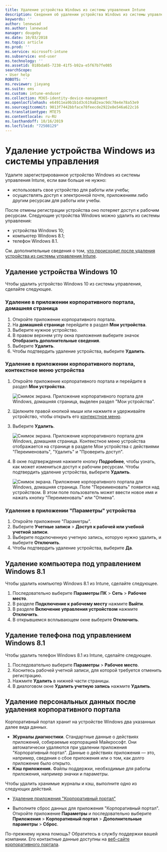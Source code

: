 ```yaml
---
title: Удаление устройства Windows из системы управления Intune
description: Сведения об удалении устройства Windows из системы управления Intune
keywords: ''
author: lenewsad
ms.author: lanewsad
manager: dougeby
ms.date: 10/03/2018
ms.topic: article
ms.prod: ''
ms.service: microsoft-intune
ms.subservice: end-user
ms.technology: ''
ms.assetid: 018bda65-7238-41f5-b92a-e5f67b7fe085
searchScope:
- User help
ROBOTS: ''
ms.reviewer: jieyang
ms.suite: ems
ms.custom: intune-enduser
ms.collection: M365-identity-device-management
ms.openlocfilehash: e64911ea9b1b1d3c619a82eac9dc78e4e78a53e9
ms.sourcegitcommit: 9013f7442bbface78feecde2922e8e546a622c16
ms.translationtype: MTE75
ms.contentlocale: ru-RU
ms.lasthandoff: 10/16/2019
ms.locfileid: "72508129"
---
```

# <a name="remove-your-windows-device-from-management"></a>Удаление устройства Windows из системы управления

Удалите зарегистрированное устройство Windows из системы управления Intune, если вам больше не нужно:  
* использовать свое устройство для работы или учебы; 
* осуществлять доступ к электронной почте, приложениям либо другим ресурсам для работы или учебы.

После отмены регистрации устройства оно потеряет доступ к рабочим ресурсам. Следующие устройства Windows можно удалить из системы управления:  
* устройства Windows 10; 
* компьютер Windows 8.1;
* телефон Windows 8.1.
 
См. дополнительные сведения о том, [что происходит после удаления устройства из системы управления Intune](what-happens-if-you-unenroll-your-device-from-intune-windows.md).  

## <a name="remove-your-windows-10-device"></a>Удаление устройства Windows 10
Чтобы удалить устройство Windows 10 из системы управления, сделайте следующее.

### <a name="remove-in-company-portal-app-home-page"></a>Удаление в приложении корпоративного портала, **домашняя** страница  

1. Откройте приложение корпоративного портала.
2. На **домашней странице** перейдите в раздел **Мои устройства**.
3. Выберите нужное устройство.
3. В правом верхнем углу окна приложения выберите значок **Отобразить дополнительные сведения**.
4. Выберите **Удалить**. 
5. Чтобы подтвердить удаление устройства, выберите **Удалить**.  

### <a name="remove-in-company-portal-app-device-context-menu"></a>Удаление в приложении корпоративного портала, контекстное меню устройства  

1. Откройте приложение корпоративного портала и перейдите в раздел **Мои устройства**.

    ![Снимок экрана. Приложение корпоративного портала для Windows, домашняя страница, выделен раздел "Мои устройства".](./media/1809_CheckAccess_Context_Select_Device.png)

2. Щелкните правой кнопкой мыши или нажмите и удерживайте устройство, чтобы открыть его [контекстное меню](https://docs.microsoft.com//windows/uwp/design/controls-and-patterns/menus).  

3. Выберите **Удалить**.  

    ![Снимок экрана. Приложение корпоративного портала для Windows, домашняя страница. Контекстное меню устройства отображается на странице в разделе **Мои устройства** с действиями "Переименовать", "Удалить" и "Проверить доступ".](./media/1809_DeviceContextMenu_Windows_CP.png)  

5. В окне подтверждения нажмите кнопку **Подробнее**, чтобы узнать, как может измениться доступ к рабочим ресурсам. Чтобы подтвердить удаление устройства, выберите **Удалить**.   

     ![Снимок экрана. Приложение корпоративного портала для Windows, домашняя страница. Поле "Переименовать" появится над устройством. В этом поле пользователь может ввести новое имя и нажать кнопку "Переименовать" или "Отмена".](./media/1808_RemoveDevice_Popup.png)  


### <a name="remove-in-device-settings-app"></a>Удаление в приложении "Параметры" устройства
1. Откройте приложение "Параметры". 
2. Выберите **Учетные записи** > **Доступ к рабочей или учебной учетной записи**.
3. Выберите подключенную учетную запись, которую нужно удалить, и выберите **Отключить**.
4. Чтобы подтвердить удаление устройства, выберите **Да**.

## <a name="remove-your-windows-81-computer"></a>Удаление компьютера под управлением Windows 8.1
Чтобы удалить компьютер Windows 8.1 из Intune, сделайте следующее.

1. Последовательно выберите **Параметры ПК** > **Сеть** > **Рабочее место**.
2. В разделе **Подключение к рабочему месту** нажмите **Выйти**.
3. В разделе **Включение управления устройством** нажмите **Отключить**.
4. В открывшемся всплывающем окне выберите **Отключить**.

## <a name="remove-your-windows-81-phone"></a>Удаление телефона под управлением Windows 8.1
Чтобы удалить телефон Windows 8.1 из Intune, сделайте следующее.

1. Последовательно выберите **Параметры** > **Рабочее место**.
2. Коснитесь рабочей учетной записи, для которой требуется отменить регистрацию.
3. Нажмите **Удалить** в нижней части страницы.
4. В диалоговом окне **Удалить учетную запись** нажмите **Удалить**.  
## <a name="removing-your-personal-information-after-removing-the-company-portal"></a>Удаление персональных данных после удаления корпоративного портала  

Корпоративный портал хранит на устройстве Windows два указанных далее вида данных.

- **Журналы диагностики**. Стандартные данные о действиях приложений, собираемые корпорацией Майкрософт. Они автоматически удаляются при удалении приложения "Корпоративный портал". Данные о действиях приложения — это, например, сведения о сбое приложения или о том, как долго приложение было открыто.
- **Кэш приложения.** Файлы поддержки, необходимые для работы приложения, например значки и параметры.

Чтобы удалить хранимые журналы и кэш, выполните одно из следующих действий.

* [Удаление приложения "Корпоративный портал"](https://support.microsoft.com/help/4028003/windows-10-uninstall-apps-and-programs) 

* Выполните сброс данных для приложения "Корпоративный портал". Откройте приложение **Параметры** и последовательно выберите **Приложения** > **Корпоративный портал** > **Дополнительные параметры** > **Сброс**. 

По-прежнему нужна помощь? Обратитесь в службу поддержки вашей компании. Его контактные данные доступны на [веб-сайте корпоративного портала](https://go.microsoft.com/fwlink/?linkid=2010980).

